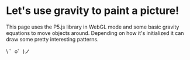Let's use gravity to paint a picture!
===

This page uses the P5.js library in WebGL mode and some basic gravity equations to move objects around. Depending on how it's initialized it can draw some pretty interesting patterns.

\ ゜o゜)ノ

